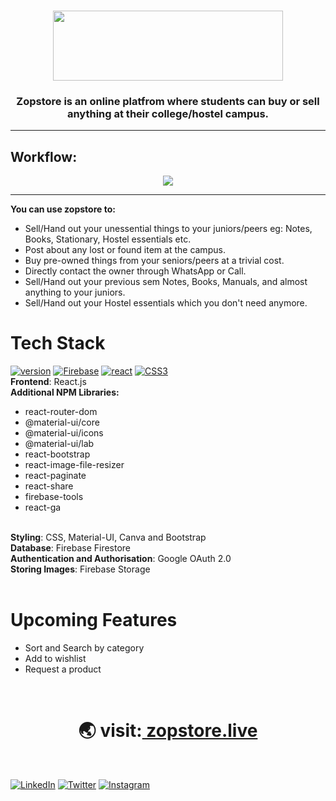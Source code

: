 <br/>
<p align="center"> <img src="https://user-images.githubusercontent.com/51415346/149559891-9cd27384-4fc6-4ec5-8154-0c90d0426f2b.png" width="368" height="112"> </img>  </p>



<h3 align="center">Zopstore is an online platfrom where students can buy or sell anything at their college/hostel campus.</h3>
<hr/>

## Workflow:
<p align="center"><img src='https://user-images.githubusercontent.com/51415346/149612689-cd14096a-1d3e-499c-ac69-39073899a23a.png'></img></p>
<hr/>

<b>You can use zopstore to:</b>
- Sell/Hand out your unessential things to your juniors/peers eg: Notes, Books, Stationary, Hostel essentials etc.
- Post about any lost or found item at the campus.
- Buy pre-owned things from your seniors/peers at a trivial cost.
- Directly contact the owner through WhatsApp or Call.
- Sell/Hand out your previous sem Notes, Books, Manuals, and almost anything to your juniors.
- Sell/Hand out your Hostel essentials which you don't need anymore.

# Tech Stack

[![version](https://img.shields.io/badge/React-20232A?style=for-the-badge&logo=react&logoColor=61DAF)](#)
[![Firebase](https://img.shields.io/badge/firebase-20232A.svg?style=for-the-badge&logo=firebase)](#)
[![react](https://img.shields.io/badge/Material--UI-20232A?style=for-the-badge&logo=material-ui&logoColor=0081CB
)](#)
[![CSS3](https://img.shields.io/badge/css3-20232A.svg?style=for-the-badge&logo=css3)](#) <br/>
<b>Frontend</b>: React.js
<br>
<b>Additional NPM Libraries:</b>
  - react-router-dom
  - @material-ui/core
  - @material-ui/icons
  - @material-ui/lab
  - react-bootstrap
  - react-image-file-resizer
  - react-paginate
  - react-share
  - firebase-tools
  - react-ga


<br>
<b>Styling</b>: CSS, Material-UI, Canva and Bootstrap
<br>
<b>Database</b>: Firebase Firestore
<br>
<b>Authentication and Authorisation</b>: Google OAuth 2.0
<br>
<b>Storing Images</b>: Firebase Storage
<br>
<br>

# Upcoming Features
- Sort and Search by category
- Add to wishlist
- Request a product
<br>

<div align="center"><h1>&#127759; visit:<a href="https://zopstore.live"> zopstore.live</a></h1>
</div>
<br>

[![LinkedIn](https://img.shields.io/static/v1.svg?label=connect&message=@ishubhamdangi&color=grey&logo=linkedin&style=flat&logoColor=white&colorA=blue)](https://www.linkedin.com/in/ishubhamdangi/) [![Twitter](https://img.shields.io/static/v1.svg?label=connect&message=@ishubhamdangi&color=grey&logo=twitter&style=flat&logoColor=white&colorA=blue)](https://twitter.com/ishubhamdangi) [![Instagram](https://img.shields.io/static/v1.svg?label=follow&message=@ishubhamdangi&color=grey&logo=instagram&style=flat&logoColor=white&colorA=blue)](https://www.instagram.com/ishubhamdangi/) 
